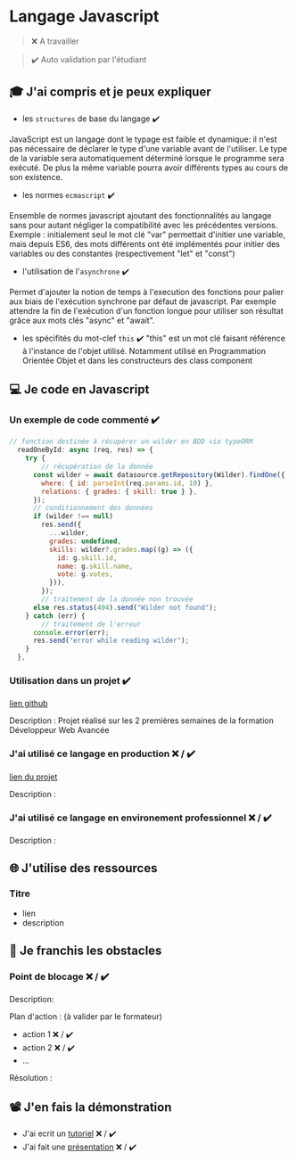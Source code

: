 # Langage Javascript

> ❌ A travailler

> ✔️ Auto validation par l'étudiant

## 🎓 J'ai compris et je peux expliquer

- les `structures` de base du langage ✔️

JavaScript est un langage dont le typage est faible et dynamique: il n'est pas nécessaire de déclarer le type d'une variable avant de l'utiliser. Le type de la variable sera automatiquement déterminé lorsque le programme sera exécuté. De plus la même variable pourra avoir différents types au cours de son existence.

- les normes `ecmascript` ✔️

Ensemble de normes javascript ajoutant des fonctionnalités au langage sans pour autant négliger la compatibilité avec les précédentes versions.
Exemple : initialement seul le mot clé "var" permettait d'initier une variable, mais depuis ES6, des mots différents ont été implémentés pour initier des variables ou des constantes (respectivement "let" et "const")

- l'utilisation de l'`asynchrone` ✔️

Permet d'ajouter la notion de temps à l'execution des fonctions pour palier aux biais de l'exécution synchrone par défaut de javascript.
Par exemple attendre la fin de l'exécution d'un fonction longue pour utiliser son résultat grâce aux mots clés "async" et "await".

- les spécifités du mot-clef `this`  ✔️
"this" est un mot clé faisant référence à l'instance de l'objet utilisé. Notamment utilisé en Programmation Orientée Objet et dans les constructeurs des class component 

## 💻 Je code en Javascript

### Un exemple de code commenté  ✔️

```javascript
// fonction destinée à récupérer un wilder en BDD via typeORM
  readOneById: async (req, res) => {
    try {
        // récupération de la donnée
      const wilder = await datasource.getRepository(Wilder).findOne({
        where: { id: parseInt(req.params.id, 10) },
        relations: { grades: { skill: true } },
      });
      // conditionnement des données
      if (wilder !== null)
        res.send({
          ...wilder,
          grades: undefined,
          skills: wilder?.grades.map((g) => ({
            id: g.skill.id,
            name: g.skill.name,
            vote: g.votes,
          })),
        });
        // traitement de la donnée non trouvée
      else res.status(404).send("Wilder not found");
    } catch (err) {
        // traitement de l'erreur
      console.error(err);
      res.send("error while reading wilder");
    }
  },
```

### Utilisation dans un projet ✔️

[lien github](https://github.com/AxelCabanat/wildbook)

Description : Projet réalisé sur les 2 premières semaines de la formation Développeur Web Avancée

### J'ai utilisé ce langage en production ❌ / ✔️

[lien du projet](...)

Description :

### J'ai utilisé ce langage en environement professionnel ❌ / ✔️

Description :

## 🌐 J'utilise des ressources

### Titre

- lien
- description

## 🚧 Je franchis les obstacles

### Point de blocage ❌ / ✔️

Description:

Plan d'action : (à valider par le formateur)

- action 1 ❌ / ✔️
- action 2 ❌ / ✔️
- ...

Résolution :

## 📽️ J'en fais la démonstration

- J'ai ecrit un [tutoriel](...) ❌ / ✔️
- J'ai fait une [présentation](...) ❌ / ✔️

